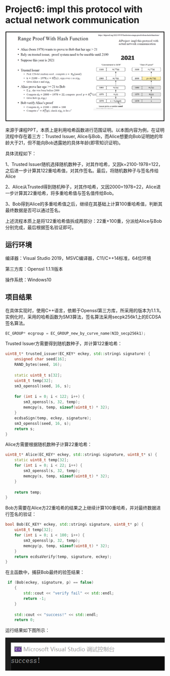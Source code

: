# Project6: impl this protocol with actual network communication

<img src=".\md_image\1.png" alt="image-20230729211101573"  />

来源于课程PPT，本质上是利用哈希函数进行范围证明。以本图内容为例，在证明流程中存在着三方：Trusted Issuer, Alice与Bob，而Alice想要向Bob证明她的年龄大于21，但不能向Bob透露她的具体年龄(即零知识证明)。

具体流程如下：

1、Trusted Issuer随机选择随机数种子，对其作哈希，又因k=2100-1978=122，之后进一步计算其122重哈希值，对其作签名。最后，将随机数种子与签名传给Alice

2、Alice从Trusted得到随机种子，对其作哈希，又因2000=1978=22，Alice进一步计算其22重哈希，将多重哈希值与签名值传给Bob。

3、Bob得到Alice的多重哈希值之后，继续在其基础上计算100重哈希值，判断其最终数据是否可以通过签名。

上述流程本质上是将122重哈希值拆成两部分：22重+100重，分派给Alice与Bob分别完成，最后根据签名验证即可。

## 运行环境

编译器：Visual Studio 2019，MSVC编译器，C11/C++14标准，64位环境

第三方库：Openssl 1.1.1l版本

操作系统：Windows10

## 项目结果

在具体实现时，使用C++语言，依赖于Openssl第三方库，所采用的版本为1.1.1l。实例化时，采用的哈希函数为SM3算法，签名算法采用secpk256k1上的ECDSA签名算法。

```c++
EC_GROUP* ecgroup = EC_GROUP_new_by_curve_name(NID_secp256k1);
```

Trusted Issuer方需要得到随机数种子，并计算122重哈希：

```c++
uint8_t* trusted_issuer(EC_KEY* eckey, std::string& signature) {
    unsigned char seed[16];
    RAND_bytes(seed, 16);

    static uint8_t s[32];
    uint8_t temp[32];
    sm3_openssl(seed, 16, s);

    for (int i = 0; i < 122; i++) {
        sm3_openssl(s, 32, temp);
        memcpy(s, temp, sizeof(uint8_t) * 32);
    }
    ecdsaSign(temp, eckey, signature);
    sm3_openssl(seed, 16, s);
    return s;
}
```

Alice方需要根据随机数种子计算22重哈希：

```c++
uint8_t* Alice(EC_KEY* eckey, std::string& signature, uint8_t* s) {
    static uint8_t temp[32];
    for (int i = 0; i < 22; i++) {
        sm3_openssl(s, 32, temp);
        memcpy(s, temp, sizeof(uint8_t) * 32);
    }

    return temp;
}
```

Bob方需要在Alice方22重哈希的结果之上继续计算100重哈希，并对最终数据进行签名的验证：

```c++
bool Bob(EC_KEY* eckey, std::string& signature, uint8_t* p) {
    uint8_t temp[32];
    for (int i = 0; i < 100; i++) {
        sm3_openssl(p, 32, temp);
        memcpy(p, temp, sizeof(uint8_t) * 32);
    }
    return ecdsaVerify(temp, signature, eckey);
}
```

在主函数中，捕获Bob最终的验签结果：

```c++
 if (Bob(eckey, signature, p) == false)
    {
        std::cout << "verify fail" << std::endl;
        return -1;
    }

    std::cout << "success!" << std::endl;
    return 0;
```

运行结果如下图所示：

<img src=".\md_image\2.png" alt="image-20230729212310100"  />
